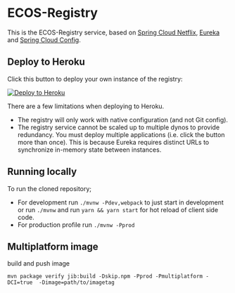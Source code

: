 # ECOS-Registry

This is the ECOS-Registry service, based on [Spring Cloud Netflix](http://cloud.spring.io/spring-cloud-netflix/), [Eureka](https://github.com/Netflix/eureka) and [Spring Cloud Config](http://cloud.spring.io/spring-cloud-config/).


## Deploy to Heroku

Click this button to deploy your own instance of the registry:

[![Deploy to Heroku](https://www.herokucdn.com/deploy/button.png)](https://heroku.com/deploy)

There are a few limitations when deploying to Heroku.

* The registry will only work with native configuration (and not Git config).
* The registry service cannot be scaled up to multiple dynos to provide redundancy. You must deploy multiple applications (i.e. click the button more than once). This is because Eureka requires distinct URLs to synchronize in-memory state between instances.

## Running locally

To run the cloned repository;
* For development run `./mvnw -Pdev,webpack` to just start in development or run `./mvnw` and run `yarn && yarn start` for hot reload of client side code.
* For production profile run `./mvnw -Pprod`

## Multiplatform image

build and push image

`mvn package verify jib:build -Dskip.npm -Pprod -Pmultiplatform -DCI=true  -Dimage=path/to/imagetag`
